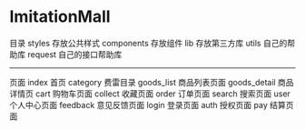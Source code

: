# ImitationMall
目录
styles 存放公共样式
components 存放组件
lib 存放第三方库
utils 自己的帮助库
request 自己的接口帮助库

---

页面
index 首页
category 费雷目录
goods_list 商品列表页面
goods_detail 商品详情页
cart 购物车页面
collect 收藏页面
order 订单页面
search 搜索页面
user 个人中心页面
feedback 意见反馈页面
login 登录页面
auth 授权页面
pay 结算页面
